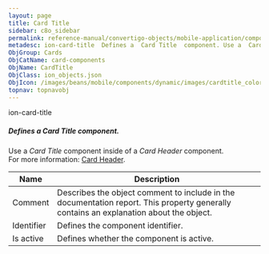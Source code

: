 ```yaml
---
layout: page
title: Card Title
sidebar: c8o_sidebar
permalink: reference-manual/convertigo-objects/mobile-application/components/card-components/card-title/
metadesc: ion-card-title  Defines a  Card Title  component. Use a  Card Title  component inside of a  Card Header  component.  For more information  <a href='ht
ObjGroup: Cards
ObjCatName: card-components
ObjName: CardTitle
ObjClass: ion_objects.json
ObjIcon: /images/beans/mobile/components/dynamic/images/cardtitle_color_32x32.png
topnav: topnavobj
---
```

ion-card-title<br/>

##### Defines a <i>Card Title</i> component.<br/>
Use a <i>Card Title</i> component inside of a <i>Card Header</i> component.<br/>
 For more information: <a href='https://ionicframework.com/docs/v3/components/#card-header'>Card Header</a>.

Name | Description 
--- | ---
Comment | Describes the object comment to include in the documentation report.  This property generally contains an explanation about the object. 
Identifier | Defines the component identifier.  
Is active | Defines whether the component is active. 

